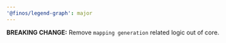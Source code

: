 ```yaml
---
'@finos/legend-graph': major
---
```


**BREAKING CHANGE:** Remove `mapping generation` related logic out of core.
